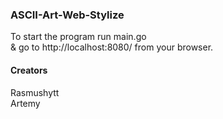 ### ASCII-Art-Web-Stylize

To start the program run main.go <br/>
& go to http://localhost:8080/ from your browser. 

#### Creators
Rasmushytt<br/>
Artemy
